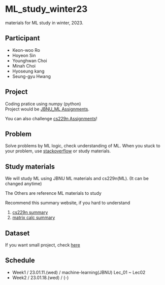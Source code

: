 # ML_study_winter23

materials for ML study in winter, 2023.

## Participant
- Keon-woo Ro
- Hoyeon Sin
- Younghwan Choi
- Minah Choi
- Hyoseung kang
- Seung-gyu Hwang

## Project
Coding pratice using numpy (python) \
Project would be [JBNU_ML Assignments]("https://github.com/JBIG-DL/ML_study_winter23/tree/main/Project/JBNU_ML%20Assignments").

You can also challenge [cs229n Assignments](https://github.com/JBIG-DL/ML_study_winter23/tree/main/Project/cs229n%20Assignmnets)!

## Problem
Solve problems by ML logic, check understanding of ML. 
When you stuck to your problem, use [stackoverflow](https://stackoverflow.com) or study materials.

## Study materials
We will study ML using JBNU ML materials and cs229n(ML). (It can be changed anytime)

The Others are reference ML materials to study

Recommend this summary website, if you hard to understand
1. [cs229n summary](https://stanford.edu/~shervine/teaching/cs-229/, "cs229n summary")
2. [matrix calc summary](https://www.math.uwaterloo.ca/~hwolkowi/matrixcookbook.pdf, " matrix calc summary")

## Dataset
If you want small project, check [here](https://archive.ics.uci.edu/ml/index.php, "dataset UCI")

## Schedule
- Week1 / 23.01.11.(wed) / machine-learning(JBNU) Lec_01 ~ Lec02
- Week2 / 23.01.18.(wed) / (-)
